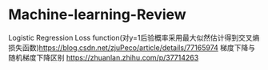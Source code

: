 # Machine-learning-Review
Logistic Regression Loss function(对y=1后验概率采用最大似然估计得到交叉熵损失函数)https://blog.csdn.net/zjuPeco/article/details/77165974
梯度下降与随机梯度下降区别 https://zhuanlan.zhihu.com/p/37714263
